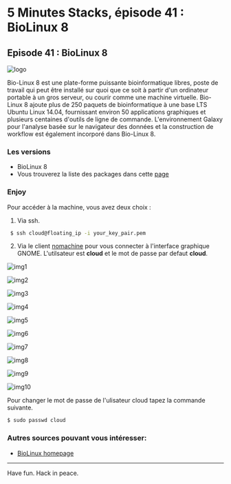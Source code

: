 # 5 Minutes Stacks, épisode 41 : BioLinux 8 #

## Episode 41 : BioLinux 8

![logo](images/Biolinux.png)

Bio-Linux 8 est une plate-forme puissante bioinformatique libres, poste de travail qui peut être installé sur quoi que ce soit à partir d'un ordinateur portable à un gros serveur, ou courir comme une machine virtuelle. Bio-Linux 8 ajoute plus de 250 paquets de bioinformatique à une base LTS Ubuntu Linux 14.04, fournissant environ 50 applications graphiques et plusieurs centaines d'outils de ligne de commande. L'environnement Galaxy pour l'analyse basée sur le navigateur des données et la construction de workflow est également incorporé dans Bio-Linux 8.


### Les versions

* BioLinux 8
* Vous trouverez la liste des packages dans cette [page](http://environmentalomics.org/bio-linux-software-list/)

### Enjoy

Pour accéder à la machine, vous avez deux choix :

1) Via ssh.
~~~bash
 $ ssh cloud@floating_ip -i your_key_pair.pem
~~~

2) Via le client [nomachine](https://www.nomachine.com/download) pour vous connecter à l'interface graphique GNOME.
L'utilsateur est **cloud** et le mot de passe par defaut **cloud**.


![img1](images/1.png)

![img2](images/2.png)

![img3](images/3.png)

![img4](images/4.png)

![img5](images/5.png)

![img6](images/6.png)

![img7](images/7.png)

![img8](images/8.png)

![img9](images/9.png)

![img10](images/10.png)

Pour changer le mot de passe de l'ulisateur cloud tapez la commande suivante.
~~~ bash
$ sudo passwd cloud
~~~

### Autres sources pouvant vous intéresser:

* [BioLinux homepage](http://environmentalomics.org/bio-linux/)

-----
Have fun. Hack in peace.
